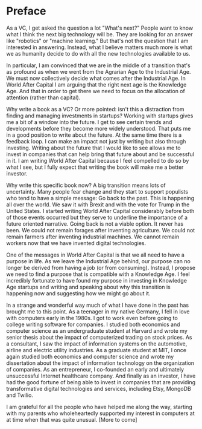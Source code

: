 # Preface

As a VC, I get asked the question a lot "What's next?" People want to know what I think the next big technology will be. They are looking for an answer like "robotics" or "machine learning." But that's not the question that I am interested in answering. Instead, what I believe matters much more is what we as humanity decide to do with all the new technologies available to us.

In particular, I am convinced that we are in the middle of a transition that's as profound as when we went from the Agrarian Age to the Industrial Age. We must now collectively decide what comes after the Industrial Age. In World After Capital I am arguing that the right next age is the Knowledge Age. And that in order to get there we need to focus on the allocation of attention (rather than capital). 

Why write a book as a VC? Or more pointed: isn't this a distraction from finding and managing investments in startups? Working with startups gives me a bit of a window into the future. I get to see certain trends and developments before they become more widely understood. That puts me in a good position to write about the future. At the same time there is a feedback loop. I can make an impact not just by writing but also through investing. Writing about the future that I would like to see allows me to invest in companies that can help bring that future about and be successful in it. I am writing World After Capital because I feel compelled to do so by what I see, but I fully expect that writing the book will make me a better investor.  

Why write this specific book now? A big transition means lots of uncertainty. Many people fear change and they start to support populists who tend to have a simple message: Go back to the past. This is happening all over the world. We saw it with Brexit and with the vote for Trump in the United States. I started writing World After Capital considerably before both of those events occurred but they serve to underline the importance of a future oriented narrative. Going back is not a viable option. It never has been. We could not remain forages after inventing agriculture. We could not remain farmers after inventing industrial machines. We cannot remain workers now that we have invented digital technologies.

One of the messages in World After Capital is that we all need to have a purpose in life. As we leave the Industrial Age behind, our purpose can no longer be derived from having a job (or from consuming). Instead, I propose we need to find a purpose that is compatible with a Knowledge Age. I feel incredibly fortunate to have found my purpose in investing in Knowledge Age startups and writing and speaking about why this transition is happening now and suggesting how we might go about it.

In a strange and wonderful way much of what I have done in the past has brought me to this point. As a teenager in my native Germany, I fell in love with computers early in the 1980s. I got to work even before going to college writing software for companies. I studied both economics and computer science as an undergraduate student at Harvard and wrote my senior thesis about the impact of computerized trading on stock prices. As a consultant, I saw the impact of information systems on the automotive, airline and electric utility industries. As a graduate student at MIT, I once again studied both economics and computer science and wrote my dissertation about the impact of information technology on the organization of companies. As an entrepreneur, I co-founded an early and ultimately unsuccessful Internet healthcare company. And finally as an investor, I have had the good fortune of being able to invest in companies that are providing transformative digital technologies and services, including Etsy, MongoDB and Twilio. 

I am grateful for all the people who have helped me along the way, starting with my parents who wholeheartedly supported my interest in computers at at time when that was quite unusual. [More to come]
